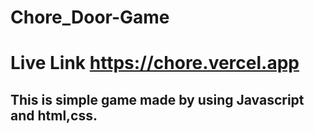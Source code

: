 # Chore_Door-Game
# Live Link https://chore.vercel.app

## This is simple game made by using Javascript and html,css.
